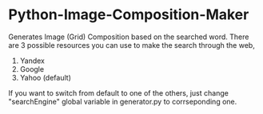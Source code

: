 # Python-Image-Composition-Maker
Generates Image (Grid) Composition based on the searched word.
There are 3 possible resources you can use to make the search through the web,
1) Yandex
2) Google
3) Yahoo (default)

If you want to switch from default to one of the others, just change "searchEngine" global
variable in generator.py to corrseponding one.

